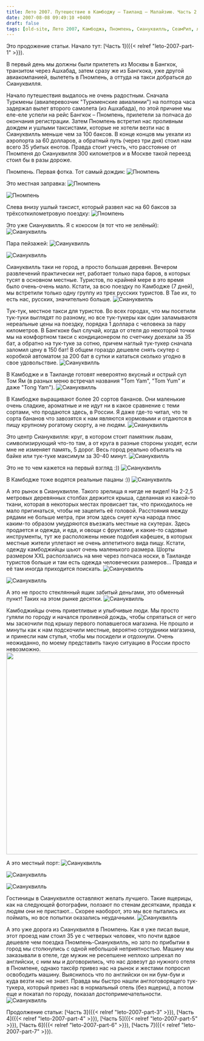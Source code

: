 ```yaml
---
title: Лето 2007. Путешествие в Камбоджу – Таиланд – Малайзию. Часть 2. Камбоджа, Сиануквилль.
date: 2007-08-08 09:49:10 +0400
draft: false
tags: [old-site, Лето 2007, Камбоджа, Пномпень, Сиануквилль, СеамРип, лето, Отдых, Путешествия]
---
```

Это продожение статьи. Начало тут: [Часть 1]({{< relref "leto-2007-part-1" >}}).

В первый день мы должны были&nbsp;прилететь из Москвы в Бангкок, транзитом через Ашхабад, затем сразу же из Бангкока, уже другой авиакомпанией, вылететь в Пномпень, а оттуда на такси добраться до Сиануквилля.

Начало путешествия выдалось не очень радостным. Сначала Туркмены&nbsp;(авиаперевозчик &quot;Туркменские авиалинии&quot;) на полтора часа задержал вылет второго самолета (из Ашхабада), по этой причине мы еле-еле успели на рейс Бангкок &ndash; Пномпень, прилетели за полчаса до окончания регистрации. Затем Пномпень встретил нас проливным дождем и ушлыми таксистами, которые не хотели везти нас в Сиануквилль меньше чем за 100 баксов. В конце концов мы уехали из аэропорта за 60 долларов, а обратный путь (через три дня)&nbsp;стоил нам всего 35 убитых енотов. Правда стоит учесть, что расстояние от Пномпеня до Сиануквилля 300 километров и в Москве такой переезд стоил бы в разы дороже.
<!--more-->
Пномпень. Первая фотка. Тот самый дождик:
![Пномпень](01-phmompenh.jpg)

Это местная заправка:
![Пномпень](02-phnompenh.jpg)

![Пномпень](03-phnompenh.jpg)

Слева внизу ушлый таксист, который развел нас на 60 баксов за трёхсоткилометровую поездку:
![Пномпень](04-phnompenh.jpg)

Это уже Сиануквилль. Я с кокосом (я тот что не зелёный):
![Сиануквилль](05-sianukville.jpg)

Пара пейзажей:
![Сиануквилль](06-sianukville.jpg)

![Сиануквилль](07-sianukville.jpg)

Сиануквилль таки не город, а просто большая деревня. Вечером развлечений практически нет, работает только пара баров, в которых тусят в основном местные. Туристов, по крайней мере в это время было очень-очень мало. Кстати, за всю поездку по Камбодже (7 дней), мы встретили только одну группу из трех русских туристов. В Тае их, то есть нас, русских, значительно больше.
![Сиануквилль](08-sianukville.jpg)

Тук-тук, местное такси для туристов. Во всех городах, что мы посетили тук-туки выглядят по разному, но все тук-тукеры как один заламываютя нереальные цены на поездку, порядка 1 доллара с человека за пару километров. В Бангкоке был случай, когда от отеля до некоторой точки мы на комфортном такси с кондиционером по счетчику доехали за 35 бат, а обратно на тук-туке за сотню, причем наглый тук-тукер сначала заломил цену в 150 бат! В общем гораздо дешевле снять скутер с коробкой автоматом за 200 бат в сутки и кататься сколько угодно в свое удовольствие.
![Сиануквилль](09-sianukville.jpg)

В Камбодже и в Таиланде готовят невероятно вкусный и острый суп Том Ям (в разных меню встречал названия &quot;Tom Yam&quot;, &quot;Tom Yum&quot; и даже &quot;Tong Yam&quot;).
![Сиануквилль](10-sianukville.jpg)

В Камбодже выращивают более 20 сортов бананов. Они маленькие очень сладкие, ароматные и не идут ни в какое сравнение с теми сортами, что продаются здесь, в России. Я даже где-то читал, что те сорта бананов что завозятся к нам являются кормовыми и отдаются в пищу крупному рогатому скорту, а не людям.
![Сиануквилль](11-sianukville.jpg)

Это центр Сиануквилля: круг, в котором стоит памятник львам, символизирующий что-то там, а от круга в разные стороны уходят, если мне не изменяет память, 5 дорог. Весь город реально объехать на байке или тук-туке максимум за 30-40 минут.
![Сиануквилль](12-sianukville.jpg)

Это не то чем кажется на первый взгляд :))
![Сиануквилль](13-sianukville.jpg)

В Камбодже тоже водятся реальные пацаны :))
![Сиануквилль](14-sianukville.jpg)

А это рынок в Сиануквилле. Такого зрелища я нигде не видел! На 2-2,5 метровых деревянных столбах держится крыша, сделанная из какой-то ткани, которая в некоторых местах провисает так, что приходилось не мало пригинаться, чтобы не зацепить её головой. Расстояния между рядами не больше метра, при этом здесь снует куча народа плюс каким-то образом умудряются въезжать местные на скутерах. Здесь продается и одежда, и еда, и овощи с фруктами, и какие-то садовые инструменты, тут же расположены некие подобия кафешек, в которых местные жители уплетают не очень аппетитного вида пищу. Кстати, одежду камбоджийцы шьют очень маленького размера. Шорты размером XXL расползались на мне через полчаса носки, в Таиланде туристов больше и там есть одежда человеческих размеров... Правда и её там иногда приходится поискать.
![Сиануквилль](15-sianukville.jpg)

![Сиануквилль](16-sianukville.jpg)

А это не просто стеклянный ящик забитый деньгами, это обменный пункт! Таких на этом рынке десятки.
![Сиануквилль](17-sianukville.jpg)

Камбоджийцы очень приветливые и улыбчивые люди. Мы просто гуляли по городу и начался проливной дождь, чтобы спрятаться от него мы заскочили под крышу первого попавшегося магазина. Не прошло и минуты как к нам подскочили местные, вероятно сотрудники магазина, и принесли нам стулья, чтобы мы посидели и отдохнули. Очень неожиданно, по моему представить такую ситуацию в России просто невозможно.<img class="" height="532" alt="" width="800" src="/files/18-sianukville.jpg" />

А это местный порт:
![Сиануквилль](19-sianukville.jpg)

![Сиануквилль](20-sianukville.jpg)

![Сиануквилль](21-sianukville.jpg)

Гостиницы в Сиануквилле оставляют желать лучшего. Такие ящерицы, как на следующей фотографии, ползают по стенам десятками, правда к людям они не пристают... Скорее наоборот, это мы все пытались их поймать, но все попытки оказались неудачными.
![Сиануквилль](22-sianukville.jpg)

А это уже дорога из Сиануквилля в Пномпень. Как я уже писал выше, этот проезд нам стоил 35 уе с четверых человек, что почти вдвое дешевле чем поездка Пномпень-Сиануквилль, но зато по прибытии в город мы столкнулись с одной небольшой неприятностью. Машину мы заказывали в отеле, где мужик не ресепшене неплохо шпрехал по английски, с ним мы и договорились, что нас довезут до нужного отеля в Пномпене, однако таксёр привез нас на рынок и жестами попросил освободить машину. Выяснилось что по английски он ни бум-бум и куда везти нас не знает. Правда мы быстро нашли англоговорящего тук-тукера, который привез нас в нормальный отель (без ящериц), а потом еще и покатал по городу, показал достопримечательности.
![Сиануквилль](23-sianukville.jpg)

Продолжение статьи: [Часть 3]({{< relref "leto-2007-part-3" >}}), [Часть 4]({{< relref "leto-2007-part-4" >}}), [Часть 5]({{< relref "leto-2007-part-5" >}}), [Часть 6]({{< relref "leto-2007-part-6" >}}), [Часть 7]({{< relref "leto-2007-part-7" >}}).
